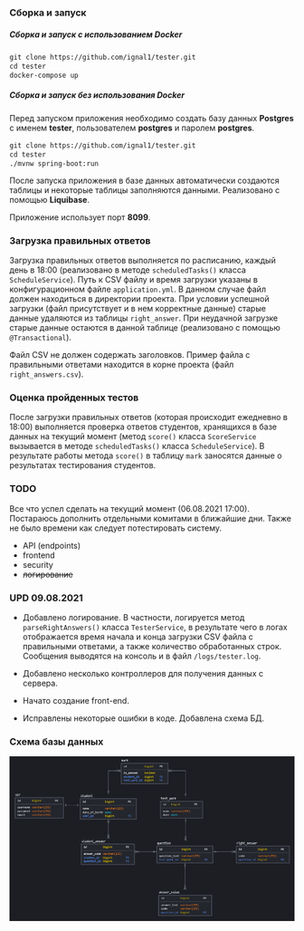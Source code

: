 ### Сборка и запуск

##### Сборка и запуск с использованием Docker

```
git clone https://github.com/ignal1/tester.git
cd tester
docker-compose up
```
##### Сборка и запуск без использования Docker
Перед запуском приложения необходимо создать базу данных **Postgres** с именем **tester**, пользователем **postgres** и паролем **postgres**.

```
git clone https://github.com/ignal1/tester.git
cd tester
./mvnw spring-boot:run
``` 

После запуска приложения в базе данных автоматически создаются таблицы и некоторые таблицы заполняются данными. Реализовано с помощью **Liquibase**.

Приложение использует порт **8099**.

### Загрузка правильных ответов
Загрузка правильных ответов выполняется по расписанию, каждый день в 18:00 (реализовано в методе `scheduledTasks()` класса `ScheduleService`). Путь к CSV файлу и время загрузки указаны в конфигурационном файле `application.yml`. В данном случае файл должен находиться в директории проекта. При условии успешной загрузки (файл присутствует и в нем корректные данные) старые данные удаляются из таблицы `right_answer`. При неудачной загрузке старые данные остаются в данной таблице (реализовано с помощью `@Transactional`).

Файл CSV не должен содержать заголовков. Пример файла с правильными ответами находится в корне проекта (файл `right_answers.csv`). 

### Оценка пройденных тестов
После загрузки правильных ответов (которая происходит ежедневно в 18:00) выполняется проверка ответов студентов, хранящихся в базе данных на текущий момент (метод `score()` класса `ScoreService` вызывается в методе `scheduledTasks()` класса `ScheduleService`). В результате работы метода `score()` в таблицу `mark` заносятся данные о результатах тестирования студентов. 

### TODO
Все что успел сделать на текущий момент (06.08.2021 17:00). Постараюсь дополнить отдельными комитами в ближайшие дни. Также не было времени как следует потестировать систему.

* API (endpoints)
* frontend
* security
* ~~логирование~~

### UPD 09.08.2021
* Добавлено логирование. В частности, логируется метод `parseRightAnswers()` класса `TesterService`, в результате чего в логах отображается время начала и конца загрузки CSV файла с правильными ответами, а также количество обработанных строк. Сообщения выводятся на консоль и в файл `/logs/tester.log`.

* Добавлено несколько контроллеров для получения данных с сервера.

* Начато создание front-end.

* Исправлены некоторые ошибки в коде. Добавлена схема БД.
### Схема базы данных
![alt text](tester_db.png)
